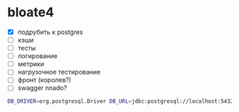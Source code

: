 # bloate4

* [x] подрубить к postgres
* [ ] кэши
* [ ] тесты
* [ ] логирование
* [ ] метрики
* [ ] нагрузочное тестирование
* [ ] фронт (королев?)
* [ ] swagger nnado?

```bash
DB_DRIVER=org.postgresql.Driver DB_URL=jdbc:postgresql://localhost:5432/bloate4 DB_USER=bloate4 DB_PASSWD=pony sbt run
```